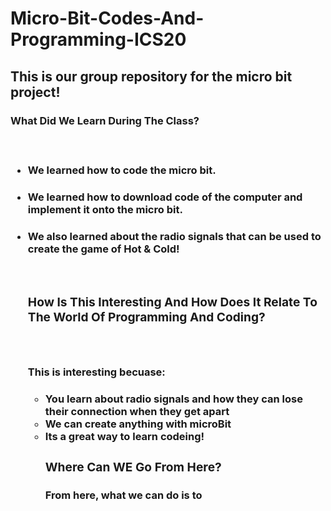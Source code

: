 # Micro-Bit-Codes-And-Programming-ICS20

<h2> This is our group repository for the micro bit project!
 


<h3> What Did We Learn During The Class?

<br><ul>
 <h4> <li> We learned how to code the micro bit.
   <h4> <li> We learned how to download code of the computer and implement it onto the micro bit.
    <h4> <li> We also learned about the radio signals that can be used to create the game of Hot & Cold!
    

<br><h3> How Is This Interesting And How Does It Relate To The World Of Programming And Coding?

<br> <h4><p> This is interesting becuase:<p>
 <ul>
 <h4>  <li> You learn about radio signals and how they can lose their connection when they get apart
  <li> We can create anything with microBit
   <li> Its a great way to learn codeing!
    
<h3> Where Can WE Go From Here?

<h4><p> From here, what we can do is to <p>
